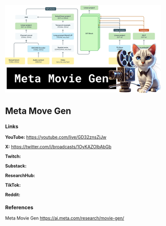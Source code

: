 ![thumbnail](thumbnail.png)

# Meta Move Gen

### Links

**YouTube:** https://youtube.com/live/GD32znsZjJw

**X:** https://twitter.com/i/broadcasts/1OyKAZOlbAbGb

**Twitch:**

**Substack:**

**ResearchHub:**

**TikTok:**

**Reddit:**

### References

Meta Movie Gen
https://ai.meta.com/research/movie-gen/
